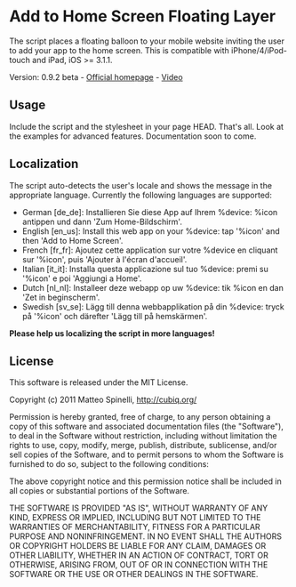 Add to Home Screen Floating Layer
=================================

The script places a floating balloon to your mobile website inviting the user to add your app to the home screen. This is compatible with iPhone/4/iPod-touch and iPad, iOS >= 3.1.1.

Version: 0.9.2 beta - [Official homepage](http://cubiq.org/add-to-home-screen) - [Video](http://vimeo.com/19090537)

## Usage
Include the script and the stylesheet in your page HEAD. That's all. Look at the examples for advanced features. Documentation soon to come.

## Localization
The script auto-detects the user's locale and shows the message in the appropriate language. Currently the following languages are supported:

- German [de_de]: Installieren Sie diese App auf Ihrem %device: %icon antippen und dann 'Zum Home-Bildschirm'.
- English [en_us]: Install this web app on your %device: tap '%icon' and then 'Add to Home Screen'.
- French [fr_fr]: Ajoutez cette application sur votre %device en cliquant sur '%icon', puis 'Ajouter à l'écran d'accueil'.
- Italian [it_it]: Installa questa applicazione sul tuo %device: premi su '%icon' e poi 'Aggiungi a Home'.
- Dutch [nl_nl]: Installeer deze webapp op uw %device: tik %icon en dan 'Zet in beginscherm'.
- Swedish [sv_se]: Lägg till denna webbapplikation på din %device: tryck på '%icon' och därefter 'Lägg till på hemskärmen'.

**Please help us localizing the script in more languages!**

## License

This software is released under the MIT License.

Copyright (c) 2011 Matteo Spinelli, http://cubiq.org/

Permission is hereby granted, free of charge, to any person
obtaining a copy of this software and associated documentation
files (the "Software"), to deal in the Software without
restriction, including without limitation the rights to use,
copy, modify, merge, publish, distribute, sublicense, and/or sell
copies of the Software, and to permit persons to whom the
Software is furnished to do so, subject to the following
conditions:

The above copyright notice and this permission notice shall be
included in all copies or substantial portions of the Software.

THE SOFTWARE IS PROVIDED "AS IS", WITHOUT WARRANTY OF ANY KIND,
EXPRESS OR IMPLIED, INCLUDING BUT NOT LIMITED TO THE WARRANTIES
OF MERCHANTABILITY, FITNESS FOR A PARTICULAR PURPOSE AND
NONINFRINGEMENT. IN NO EVENT SHALL THE AUTHORS OR COPYRIGHT
HOLDERS BE LIABLE FOR ANY CLAIM, DAMAGES OR OTHER LIABILITY,
WHETHER IN AN ACTION OF CONTRACT, TORT OR OTHERWISE, ARISING
FROM, OUT OF OR IN CONNECTION WITH THE SOFTWARE OR THE USE OR
OTHER DEALINGS IN THE SOFTWARE.